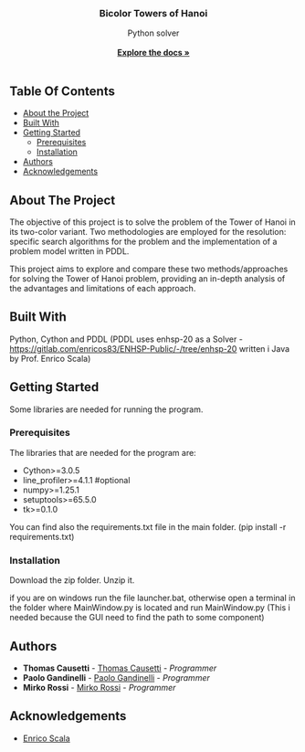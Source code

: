 <br/>
<p align="center">
  <h3 align="center">Bicolor Towers of Hanoi</h3>

  <p align="center">
    Python solver
    <br/>
    <br/>
    <a href="https://github.com/TTT357C/BicolorTowerOfHanoi/blob/main/Latex/doc.pdf"><strong>Explore the docs »</strong></a>
    <br/>
    <br/>
  </p>
</p>



## Table Of Contents

* [About the Project](#about-the-project)
* [Built With](#built-with)
* [Getting Started](#getting-started)
  * [Prerequisites](#prerequisites)
  * [Installation](#installation)
* [Authors](#authors)
* [Acknowledgements](#acknowledgements)

## About The Project

The objective of this project is to solve the problem of the Tower of Hanoi in its two-color variant. Two methodologies are employed for the resolution: specific search algorithms for the problem and the implementation of a problem model written in PDDL.

This project aims to explore and compare these two methods/approaches for solving the Tower of Hanoi problem, providing an in-depth analysis of the advantages and limitations of each approach.

## Built With

Python, Cython and PDDL
(PDDL uses enhsp-20 as a Solver - https://gitlab.com/enricos83/ENHSP-Public/-/tree/enhsp-20 written i Java by Prof. Enrico Scala)

## Getting Started

Some libraries are needed for running the program.

### Prerequisites

The libraries that are needed for the program are:

* Cython>=3.0.5
* line_profiler>=4.1.1 #optional
* numpy>=1.25.1
* setuptools>=65.5.0
* tk>=0.1.0

You can find also the requirements.txt file in the main folder. (pip install -r requirements.txt)


### Installation

Download the zip folder.
Unzip it.

if you are on windows run the file launcher.bat, otherwise open a terminal in the folder where MainWindow.py is located and run MainWindow.py
(This i needed because the GUI need to find the path to some component)

## Authors

* **Thomas Causetti** - [Thomas Causetti](https://github.com/TTT357C/) - *Programmer*
* **Paolo Gandinelli** - [Paolo Gandinelli](https://github.com/pGandinelli) - *Programmer*
* **Mirko Rossi** - [Mirko Rossi](https://github.com/Zphyr19) - *Programmer*

## Acknowledgements

* [Enrico Scala](https://gitlab.com/enricos83/ENHSP-Public/-/tree/enhsp-20)
